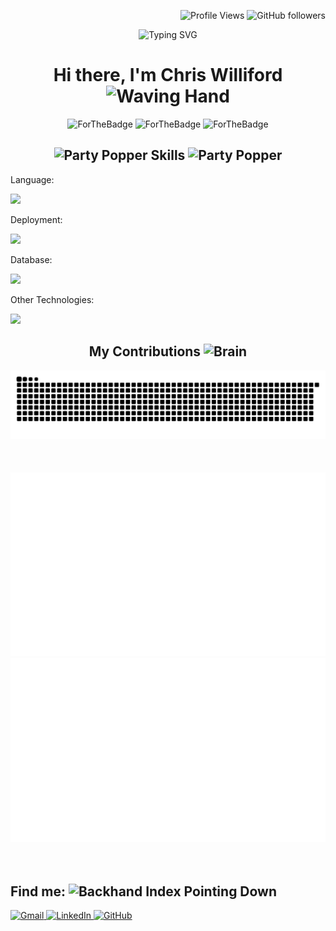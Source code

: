 <p align="right">
    <img alt="Profile Views" src="https://komarev.com/ghpvc/?username=AGiggleSniffer" />
    <img alt="GitHub followers" src="https://img.shields.io/github/followers/AGiggleSniffer.svg?style=social&label=Follow&maxAge=2592000" />
</p>

<p align="center">
  <img alt="Typing SVG" src="https://readme-typing-svg.demolab.com?font=Fira+Code&size=35&pause=1000&center=true&vCenter=true&random=false&width=700&lines=%E2%9A%A1+Full+Stack+Tech+%E2%9A%A1;%F0%9F%92%BB+Hardware+Expert+%F0%9F%92%BB;%F0%9F%8D%9C+Food+Enthusiast+%F0%9F%8D%9C;%F0%9F%92%9C+Indie+Game+Lover+%F0%9F%92%9C;%E2%9C%A8+Tech+Junkie+%E2%9C%A8"/>
</p>

<h1 align="center">
    Hi there, I'm Chris Williford <img src="https://raw.githubusercontent.com/Tarikul-Islam-Anik/Animated-Fluent-Emojis/master/Emojis/Hand%20gestures/Waving%20Hand.png" alt="Waving Hand" width="35" height="35" />
</h1>

<div align="center">
    <img alt="ForTheBadge" src="https://forthebadge.com/images/badges/contains-cat-gifs.svg"/>
    <img alt="ForTheBadge" src="http://ForTheBadge.com/images/badges/makes-people-smile.svg"/>
    <img alt="ForTheBadge" src="https://forthebadge.com/images/badges/contains-tasty-spaghetti-code.svg"/>
</div>

<h2 align="center">
    <img src="https://raw.githubusercontent.com/Tarikul-Islam-Anik/Animated-Fluent-Emojis/master/Emojis/Activities/Party%20Popper.png" alt="Party Popper" width="25" height="25" /> Skills <img src="https://raw.githubusercontent.com/Tarikul-Islam-Anik/Animated-Fluent-Emojis/master/Emojis/Activities/Party%20Popper.png" alt="Party Popper" width="25" height="25" />
</h2>
<p>
  Language:
</p>
<img src="https://skillicons.dev/icons?i=html,css,svg,js,py,cs,powershell,regex" />
<p>
  Deployment:
</p>
<img src="https://skillicons.dev/icons?i=github,git,bitbucket,docker,githubactions" />
<p>
  Database:
</p>
<img src="https://skillicons.dev/icons?i=postgres,sequelize,mysql,sqlite" />
<p>
  Other Technologies:
</p>
<img src="https://skillicons.dev/icons?i=windows,linux,raspberrypi,nodejs,npm,vite,threejs,react,redux,unity,postman,ps,visualstudio,vscode" />

<div align="center">
  <h2 align="center">
    My Contributions <img src="https://raw.githubusercontent.com/Tarikul-Islam-Anik/Animated-Fluent-Emojis/master/Emojis/Hand%20gestures/Brain.png" alt="Brain" width="25" height="25" />
  </h2>
  <picture>
    <source media="(prefers-color-scheme: dark)" srcset="https://github.com/AGiggleSniffer/AGiggleSniffer/blob/output/github-contribution-grid-snake-dark.svg" />
    <source media="(prefers-color-scheme: light)" srcset="https://github.com/AGiggleSniffer/AGiggleSniffer/blob/output/github-contribution-grid-snake.svg" />
    <img alt="github-snake" src="https://github.com/AGiggleSniffer/AGiggleSniffer/blob/output/github-contribution-grid-snake-dark.svg" />
  </picture>
</div>

<div align="center">
  <br/><br/><br/>
  <picture>
    <source media="(prefers-color-scheme: dark)" srcset="https://raw.githubusercontent.com/AGiggleSniffer/Readme-Info/master/generated/overview.svg#gh-dark-mode-only" />
    <source media="(prefers-color-scheme: light)" srcset="https://raw.githubusercontent.com/AGiggleSniffer/Readme-Info/master/generated/overview.svg#gh-light-mode-only" />
    <img alt="overview" src="https://raw.githubusercontent.com/AGiggleSniffer/Readme-Info/master/generated/overview.svg#gh-dark-mode-only" />
  </picture>
  <picture>
    <source media="(prefers-color-scheme: dark)" srcset="https://raw.githubusercontent.com/AGiggleSniffer/Readme-Info/master/generated/languages.svg#gh-dark-mode-only" />
    <source media="(prefers-color-scheme: light)" srcset="https://raw.githubusercontent.com/AGiggleSniffer/Readme-Info/master/generated/languages.svg#gh-light-mode-only" />
    <img alt="languages" src="https://raw.githubusercontent.com/AGiggleSniffer/Readme-Info/master/generated/languages.svg#gh-dark-mode-only" />
  </picture>
    <br/><br/><br/>
</div>

<h2>Find me: <img src="https://raw.githubusercontent.com/Tarikul-Islam-Anik/Animated-Fluent-Emojis/master/Emojis/Hand%20gestures/Backhand%20Index%20Pointing%20Down.png" alt="Backhand Index Pointing Down" width="25" height="25" /></h2>

<picture>
    <a href="mailto:cwilliford@gmail.com">
        <img alt="Gmail" src="https://img.shields.io/badge/Gmail-D14836?style=for-the-badge&logo=gmail&logoColor=white" />
    </a>
    <a href="https://www.linkedin.com/in/chris-williford-533442312/">
        <img alt="LinkedIn" src="https://img.shields.io/badge/LinkedIn-0077B5?style=for-the-badge&logo=linkedin&logoColor=white" />
    </a>
    <a href="https://github.com/AGiggleSniffer/">
        <img alt="GitHub" src="https://img.shields.io/badge/GitHub-100000?style=for-the-badge&logo=github&logoColor=white" />
    </a>
</picture>

